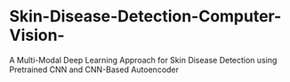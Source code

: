 # Skin-Disease-Detection-Computer-Vision-
A Multi-Modal Deep Learning Approach for Skin Disease Detection using Pretrained CNN and CNN-Based Autoencoder
